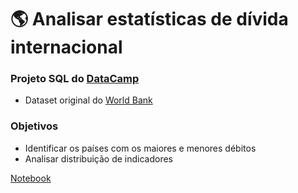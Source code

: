 # 🌎 Analisar estatísticas de dívida internacional
 ### Projeto SQL do [DataCamp](https://www.datacamp.com/projects/754)
 * Dataset original do [World Bank](https://data.worldbank.org/)
### Objetivos
* Identificar os países com os maiores e menores débitos
* Analisar distribuição de indicadores

 [Notebook](debito.ipynb)
